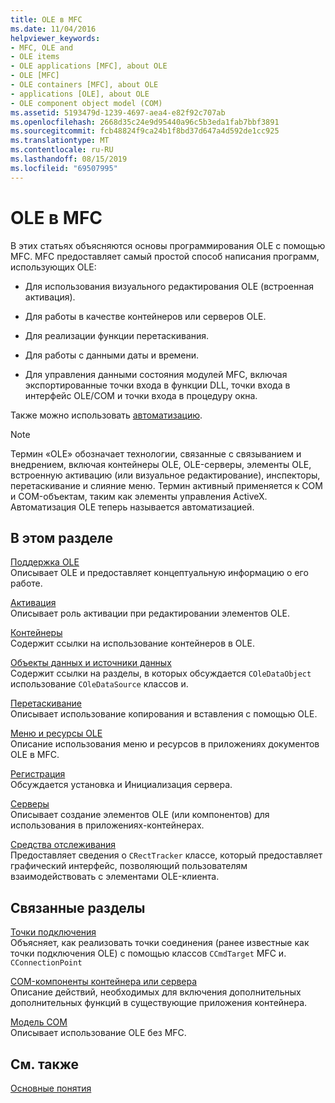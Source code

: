 ```yaml
---
title: OLE в MFC
ms.date: 11/04/2016
helpviewer_keywords:
- MFC, OLE and
- OLE items
- OLE applications [MFC], about OLE
- OLE [MFC]
- OLE containers [MFC], about OLE
- applications [OLE], about OLE
- OLE component object model (COM)
ms.assetid: 5193479d-1239-4697-aea4-e82f92c707ab
ms.openlocfilehash: 2668d35c24e9d95440a96c5b3eda1fab7bbf3891
ms.sourcegitcommit: fcb48824f9ca24b1f8bd37d647a4d592de1cc925
ms.translationtype: MT
ms.contentlocale: ru-RU
ms.lasthandoff: 08/15/2019
ms.locfileid: "69507995"
---
```

# <a name="ole-in-mfc"></a>OLE в MFC

В этих статьях объясняются основы программирования OLE с помощью MFC. MFC предоставляет самый простой способ написания программ, использующих OLE:

- Для использования визуального редактирования OLE (встроенная активация).

- Для работы в качестве контейнеров или серверов OLE.

- Для реализации функции перетаскивания.

- Для работы с данными даты и времени.

- Для управления данными состояния модулей MFC, включая экспортированные точки входа в функции DLL, точки входа в интерфейс OLE/COM и точки входа в процедуру окна.

Также можно использовать [автоматизацию](../mfc/automation.md).

> [!NOTE]
>  Термин «OLE» обозначает технологии, связанные с связыванием и внедрением, включая контейнеры OLE, OLE-серверы, элементы OLE, встроенную активацию (или визуальное редактирование), инспекторы, перетаскивание и слияние меню. Термин активный применяется к COM и COM-объектам, таким как элементы управления ActiveX. Автоматизация OLE теперь называется автоматизацией.

## <a name="in-this-section"></a>В этом разделе

[Поддержка OLE](../mfc/ole-background.md)<br/>
Описывает OLE и предоставляет концептуальную информацию о его работе.

[Активация](../mfc/activation-cpp.md)<br/>
Описывает роль активации при редактировании элементов OLE.

[Контейнеры](../mfc/containers.md)<br/>
Содержит ссылки на использование контейнеров в OLE.

[Объекты данных и источники данных](../mfc/data-objects-and-data-sources-ole.md)<br/>
Содержит ссылки на разделы, в которых обсуждается `COleDataObject` использование `COleDataSource` классов и.

[Перетаскивание](../mfc/drag-and-drop-ole.md)<br/>
Описывает использование копирования и вставления с помощью OLE.

[Меню и ресурсы OLE](../mfc/menus-and-resources-ole.md)<br/>
Описание использования меню и ресурсов в приложениях документов OLE в MFC.

[Регистрация](../mfc/registration.md)<br/>
Обсуждается установка и Инициализация сервера.

[Серверы](../mfc/servers.md)<br/>
Описывает создание элементов OLE (или компонентов) для использования в приложениях-контейнерах.

[Средства отслеживания](../mfc/trackers.md)<br/>
Предоставляет сведения о `CRectTracker` классе, который предоставляет графический интерфейс, позволяющий пользователям взаимодействовать с элементами OLE-клиента.

## <a name="related-sections"></a>Связанные разделы

[Точки подключения](../mfc/connection-points.md)<br/>
Объясняет, как реализовать точки соединения (ранее известные как точки подключения OLE) с помощью классов `CCmdTarget` MFC и. `CConnectionPoint`

[COM-компоненты контейнера или сервера](../mfc/containers-advanced-features.md)<br/>
Описание действий, необходимых для включения дополнительных дополнительных функций в существующие приложения контейнера.

[Модель COM](/windows/win32/com/the-component-object-model)<br/>
Описывает использование OLE без MFC.

## <a name="see-also"></a>См. также

[Основные понятия](../mfc/mfc-concepts.md)
